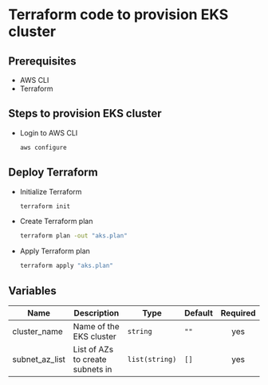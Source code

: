 # Terraform code to provision EKS cluster

## Prerequisites
- AWS CLI
- Terraform

## Steps to provision EKS cluster
- Login to AWS CLI
  ```sh
  aws configure
  ```

## Deploy Terraform
- Initialize Terraform
  ```sh
  terraform init
  ```
- Create Terraform plan
  ```sh
  terraform plan -out "aks.plan"
  ```

- Apply Terraform plan
  ```sh
  terraform apply "aks.plan"
  ```

## Variables
| Name | Description | Type | Default | Required |
|------|-------------|------|---------|:--------:|
| cluster_name | Name of the EKS cluster | `string` | `""` | yes |
| subnet_az_list | List of AZs to create subnets in | `list(string)` | `[]` | yes |